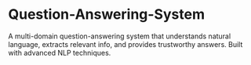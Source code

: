 # Question-Answering-System
 A multi-domain question-answering system that understands natural language, extracts relevant info, and provides trustworthy answers. Built with advanced NLP techniques.
